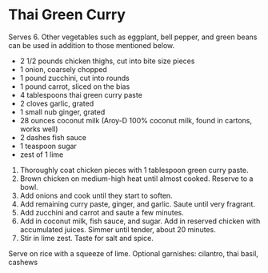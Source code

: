 # Thai Green Curry

Serves 6. Other vegetables such as eggplant, bell pepper, and green beans can be used in addition to those mentioned below.

- 2 1/2 pounds chicken thighs, cut into bite size pieces
- 1 onion, coarsely chopped
- 1 pound zucchini, cut into rounds
- 1 pound carrot, sliced on the bias
- 4 tablespoons thai green curry paste
- 2 cloves garlic, grated
- 1 small nub ginger, grated
- 28 ounces coconut milk (Aroy-D 100% coconut milk, found in cartons, works well)
- 2 dashes fish sauce
- 1 teaspoon sugar
- zest of 1 lime

1. Thoroughly coat chicken pieces with 1 tablespoon green curry paste. 
2. Brown chicken on medium-high heat until almost cooked. Reserve to a bowl.
3. Add onions and cook until they start to soften.
4. Add remaining curry paste, ginger, and garlic. Saute until very fragrant.
5. Add zucchini and carrot and saute a few minutes.
6. Add in coconut milk, fish sauce, and sugar. Add in reserved chicken with accumulated juices. Simmer until tender, about 20 minutes.
7. Stir in lime zest. Taste for salt and spice.

Serve on rice with a squeeze of lime. Optional garnishes: cilantro, thai basil, cashews
